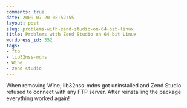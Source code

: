 ```yaml
---
comments: true
date: 2009-07-20 08:52:55
layout: post
slug: problems-with-zend-studio-on-64-bit-linux
title: Problems with Zend Studio on 64 bit Linux
wordpress_id: 352
tags:
- ftp
- lib32nss-mdns
- Wine
- zend studio
---
```


When removing Wine, lib32nss-mdns got uninstalled and Zend Studio refused to connect with any FTP server. After reinstalling the package everything worked again!
